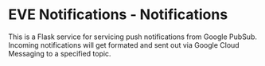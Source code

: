 # EVE Notifications - Notifications
This is a Flask service for servicing push notifications from Google PubSub.
Incoming notifications will get formated and sent out via Google Cloud Messaging
to a specified topic.